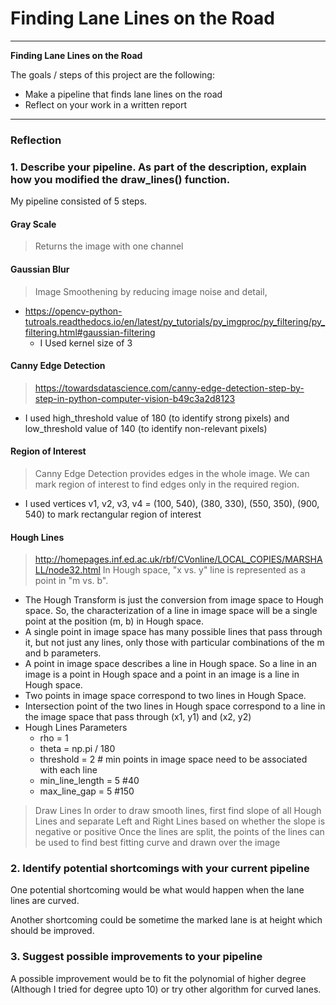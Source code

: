 # **Finding Lane Lines on the Road** 
---

**Finding Lane Lines on the Road**

The goals / steps of this project are the following:

* Make a pipeline that finds lane lines on the road
* Reflect on your work in a written report


[//]: # (Image References)

[image1]: ./images/sample.png "Lanes marked on test images"

---

### Reflection

### 1. Describe your pipeline. As part of the description, explain how you modified the draw_lines() function.

My pipeline consisted of 5 steps. 

#### Gray Scale
> Returns the image with one channel

#### Gaussian Blur
> Image Smoothening by reducing image noise and detail, 
* https://opencv-python-tutroals.readthedocs.io/en/latest/py_tutorials/py_imgproc/py_filtering/py_filtering.html#gaussian-filtering
    * I Used kernel size of 3  

#### Canny Edge Detection
> https://towardsdatascience.com/canny-edge-detection-step-by-step-in-python-computer-vision-b49c3a2d8123
* I used high_threshold value of 180 (to identify strong pixels) and low_threshold value of 140 (to identify non-relevant pixels)


#### Region of Interest
> Canny Edge Detection provides edges in the whole image. We can mark region of interest to find edges only in the required region.
* I used vertices v1, v2, v3, v4 = (100, 540), (380, 330), (550, 350), (900, 540) to mark rectangular region of interest

#### Hough Lines
> http://homepages.inf.ed.ac.uk/rbf/CVonline/LOCAL_COPIES/MARSHALL/node32.html
> In Hough space, "x vs. y" line is represented as a point in "m vs. b". 
* The Hough Transform is just the conversion from image space to Hough space. So, the characterization of a line in image space will be a single point at the position (m, b) in Hough space.
* A single point in image space has many possible lines that pass through it, but not just any lines, only those with particular combinations of the m and b parameters. 
* A point in image space describes a line in Hough space. So a line in an image is a point in Hough space and a point in an image is a line in Hough space.
* Two points in image space correspond to two lines in Hough Space. 
* Intersection point of the two lines in Hough space correspond to a line in the image space that pass through (x1, y1) and (x2, y2)
* Hough Lines Parameters 
    * rho = 1 
    * theta = np.pi / 180
    * threshold = 2 # min points in image space need to be associated with each line
    * min_line_length = 5 #40
    * max_line_gap = 5 #150 

> Draw Lines
In order to draw smooth lines, first find slope of all Hough Lines and separate Left and Right Lines based on whether the slope is negative or positive
Once the lines are split, the points of the lines can be used to find best fitting curve and drawn over the image



### 2. Identify potential shortcomings with your current pipeline

One potential shortcoming would be what would happen when the lane lines are curved. 

Another shortcoming could be sometime the marked lane is at height which should be improved.


### 3. Suggest possible improvements to your pipeline

A possible improvement would be to fit the polynomial of higher degree (Although I tried for degree upto 10) or try other algorithm for curved lanes.

